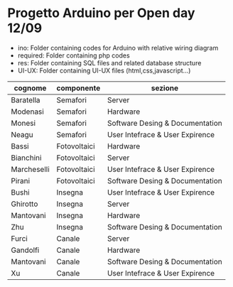 # Progetto Arduino per Open day 12/09 

* ino: Folder containing codes for Arduino with relative wiring diagram
* required: Folder containing php codes 
* res: Folder containing SQL files and related database structure 
* UI-UX: Folder containing UI-UX files (html,css,javascript...)

| cognome     | componente   | sezione                         |
| ------------| ------------ | ------------------------------- |
| Baratella   | Semafori     | Server                          |
| Modenasi    | Semafori     | Hardware                        |
| Monesi      | Semafori     | Software Desing & Documentation |
| Neagu       | Semafori     | User Intefrace & User Expirence |
| Bassi       | Fotovoltaici | Hardware                        |
| Bianchini   | Fotovoltaici | Server                          |
| Marcheselli | Fotovoltaici | User Intefrace & User Expirence |
| Pirani      | Fotovoltaici | Software Desing & Documentation |
| Bushi       | Insegna      | User Intefrace & User Expirence |
| Ghirotto    | Insegna      | Server                          |
| Mantovani   | Insegna      | Hardware                        |
| Zhu         | Insegna      | Software Desing & Documentation |
| Furci       | Canale       | Server                          |
| Gandolfi    | Canale       | Hardware                        |
| Mantovani   | Canale       | Software Desing & Documentation |
| Xu          | Canale       | User Intefrace & User Expirence |


